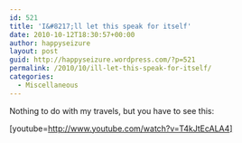 ```yaml
---
id: 521
title: 'I&#8217;ll let this speak for itself'
date: 2010-10-12T18:30:57+00:00
author: happyseizure
layout: post
guid: http://happyseizure.wordpress.com/?p=521
permalink: /2010/10/ill-let-this-speak-for-itself/
categories:
  - Miscellaneous
---
```

Nothing to do with my travels, but you have to see this:

[youtube=http://www.youtube.com/watch?v=T4kJtEcALA4]